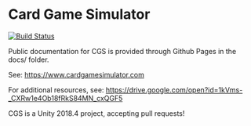 # Card Game Simulator
[![Build Status](https://travis-ci.com/finol-digital/Card-Game-Simulator.svg?branch=master)](https://travis-ci.com/finol-digital/Card-Game-Simulator)

Public documentation for CGS is provided through Github Pages in the docs/ folder. 

See: https://www.cardgamesimulator.com

For additional resources, see: https://drive.google.com/open?id=1kVms-_CXRw1e4Ob18fRkS84MN_cxQGF5

CGS is a Unity 2018.4 project, accepting pull requests!